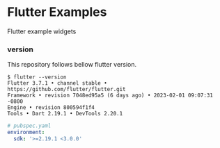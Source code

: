 # Flutter Examples
Flutter example widgets
### version
This repository follows bellow flutter version.
```shell
$ flutter --version
Flutter 3.7.1 • channel stable • https://github.com/flutter/flutter.git
Framework • revision 7048ed95a5 (6 days ago) • 2023-02-01 09:07:31 -0800
Engine • revision 800594f1f4
Tools • Dart 2.19.1 • DevTools 2.20.1
```
```yaml
# pubspec.yaml
environment:
  sdk: '>=2.19.1 <3.0.0'
```